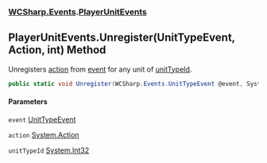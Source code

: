 ### [WCSharp.Events](WCSharp.Events.md 'WCSharp.Events').[PlayerUnitEvents](WCSharp.Events.PlayerUnitEvents.md 'WCSharp.Events.PlayerUnitEvents')

## PlayerUnitEvents.Unregister(UnitTypeEvent, Action, int) Method

Unregisters [action](WCSharp.Events.PlayerUnitEvents.Unregister(WCSharp.Events.UnitTypeEvent,System.Action,int).md#WCSharp.Events.PlayerUnitEvents.Unregister(WCSharp.Events.UnitTypeEvent,System.Action,int).action 'WCSharp.Events.PlayerUnitEvents.Unregister(WCSharp.Events.UnitTypeEvent, System.Action, int).action') from [event](WCSharp.Events.PlayerUnitEvents.Unregister(WCSharp.Events.UnitTypeEvent,System.Action,int).md#WCSharp.Events.PlayerUnitEvents.Unregister(WCSharp.Events.UnitTypeEvent,System.Action,int).event 'WCSharp.Events.PlayerUnitEvents.Unregister(WCSharp.Events.UnitTypeEvent, System.Action, int).event') for any unit of [unitTypeId](WCSharp.Events.PlayerUnitEvents.Unregister(WCSharp.Events.UnitTypeEvent,System.Action,int).md#WCSharp.Events.PlayerUnitEvents.Unregister(WCSharp.Events.UnitTypeEvent,System.Action,int).unitTypeId 'WCSharp.Events.PlayerUnitEvents.Unregister(WCSharp.Events.UnitTypeEvent, System.Action, int).unitTypeId').

```csharp
public static void Unregister(WCSharp.Events.UnitTypeEvent @event, System.Action action, int unitTypeId);
```
#### Parameters

<a name='WCSharp.Events.PlayerUnitEvents.Unregister(WCSharp.Events.UnitTypeEvent,System.Action,int).event'></a>

`event` [UnitTypeEvent](WCSharp.Events.UnitTypeEvent.md 'WCSharp.Events.UnitTypeEvent')

<a name='WCSharp.Events.PlayerUnitEvents.Unregister(WCSharp.Events.UnitTypeEvent,System.Action,int).action'></a>

`action` [System.Action](https://docs.microsoft.com/en-us/dotnet/api/System.Action 'System.Action')

<a name='WCSharp.Events.PlayerUnitEvents.Unregister(WCSharp.Events.UnitTypeEvent,System.Action,int).unitTypeId'></a>

`unitTypeId` [System.Int32](https://docs.microsoft.com/en-us/dotnet/api/System.Int32 'System.Int32')